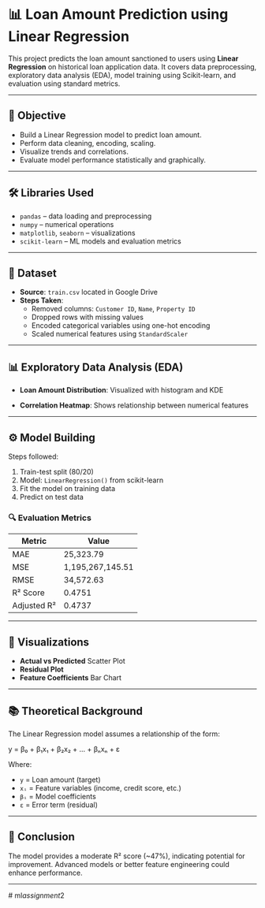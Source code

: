 # 📊 Loan Amount Prediction using Linear Regression

This project predicts the loan amount sanctioned to users using **Linear Regression** on historical loan application data. It covers data preprocessing, exploratory data analysis (EDA), model training using Scikit-learn, and evaluation using standard metrics.

---

## 🧠 Objective

- Build a Linear Regression model to predict loan amount.
- Perform data cleaning, encoding, scaling.
- Visualize trends and correlations.
- Evaluate model performance statistically and graphically.

---

## 🛠️ Libraries Used

- `pandas` – data loading and preprocessing
- `numpy` – numerical operations
- `matplotlib`, `seaborn` – visualizations
- `scikit-learn` – ML models and evaluation metrics

---

## 📁 Dataset

- **Source**: `train.csv` located in Google Drive
- **Steps Taken**:
  - Removed columns: `Customer ID`, `Name`, `Property ID`
  - Dropped rows with missing values
  - Encoded categorical variables using one-hot encoding
  - Scaled numerical features using `StandardScaler`

---

## 📊 Exploratory Data Analysis (EDA)

- **Loan Amount Distribution**:
  Visualized with histogram and KDE

- **Correlation Heatmap**:
  Shows relationship between numerical features

---

## ⚙️ Model Building

Steps followed:

1. Train-test split (80/20)
2. Model: `LinearRegression()` from scikit-learn
3. Fit the model on training data
4. Predict on test data

### 🔍 Evaluation Metrics

| Metric       | Value            |
|--------------|------------------|
| MAE          | 25,323.79        |
| MSE          | 1,195,267,145.51 |
| RMSE         | 34,572.63        |
| R² Score     | 0.4751           |
| Adjusted R²  | 0.4737           |

---

## 📌 Visualizations

- **Actual vs Predicted** Scatter Plot
- **Residual Plot**
- **Feature Coefficients** Bar Chart

---

## 📚 Theoretical Background

The Linear Regression model assumes a relationship of the form:

y = β₀ + β₁x₁ + β₂x₂ + ... + βₙxₙ + ε


Where:
- `y` = Loan amount (target)
- `xᵢ` = Feature variables (income, credit score, etc.)
- `βᵢ` = Model coefficients
- `ε` = Error term (residual)

---

## 🏁 Conclusion

The model provides a moderate R² score (~47%), indicating potential for improvement. Advanced models or better feature engineering could enhance performance.

---
#   m l _ a s s i g n m e n t _ 2  
 